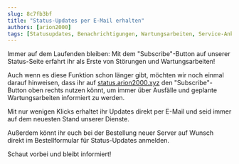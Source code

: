 ```yaml
---
slug: 8c7fb3bf
title: "Status-Updates per E-Mail erhalten"
authors: [arion2000]
tags: [Statusupdates, Benachrichtigungen, Wartungsarbeiten, Service-Ankündigungen]
---
```


Immer auf dem Laufenden bleiben: Mit dem "Subscribe"-Button auf unserer Status-Seite erfahrt ihr als Erste von Störungen und Wartungsarbeiten!

<!--truncate-->

Auch wenn es diese Funktion schon länger gibt, möchten wir noch einmal darauf hinweisen, dass ihr auf [status.arion2000.xyz](https://status.arion2000.xyz/?ref=docs.arion2000.xyz&utm=dd1096f5-8982-44c5-9055-1655e92d221a) den "Subscribe"-Button oben rechts nutzen könnt, um immer über Ausfälle und geplante Wartungsarbeiten informiert zu werden.

Mit nur wenigen Klicks erhaltet ihr Updates direkt per E-Mail und seid immer auf dem neuesten Stand unserer Dienste.

Außerdem könnt ihr euch bei der Bestellung neuer Server auf Wunsch direkt im Bestellformular für Status-Updates anmelden.

Schaut vorbei und bleibt informiert!
